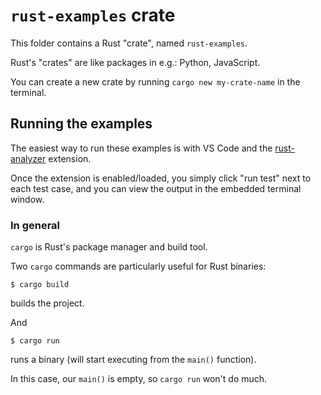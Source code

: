 # `rust-examples` crate

This folder contains a Rust "crate", named `rust-examples`.

Rust's "crates" are like packages in e.g.: Python, JavaScript.

You can create a new crate by running `cargo new my-crate-name` in the terminal.

## Running the examples

The easiest way to run these examples is with VS Code and the [rust-analyzer](https://marketplace.visualstudio.com/items?itemName=matklad.rust-analyzer) extension.

Once the extension is enabled/loaded, you simply click "run test" next
to each test case, and you can view the output in the embedded terminal window.

### In general

`cargo` is Rust's package manager and build tool.

Two `cargo` commands are particularly useful for Rust binaries:

    $ cargo build

builds the project.

And
    
    $ cargo run

runs a binary (will start executing from the `main()` function).

In this case, our `main()` is empty, so `cargo run` won't do much.